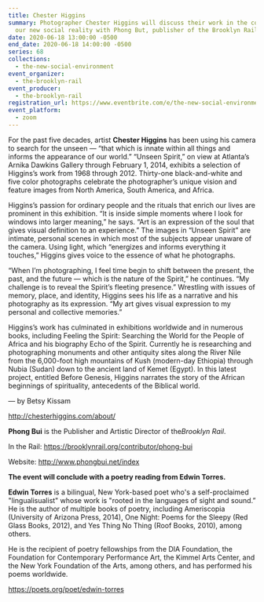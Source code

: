 ```yaml
---
title: Chester Higgins
summary: Photographer Chester Higgins will discuss their work in the context of
  our new social reality with Phong But, publisher of the Brooklyn Rail.
date: 2020-06-18 13:00:00 -0500
end_date: 2020-06-18 14:00:00 -0500
series: 68
collections:
  - the-new-social-environment
event_organizer:
  - the-brooklyn-rail
event_producer:
  - the-brooklyn-rail
registration_url: https://www.eventbrite.com/e/the-new-social-environment-68-chester-higgins-tickets-109149551246
event_platform:
  - zoom
---
```

For the past five decades, artist **Chester Higgins** has been using his camera to search for the unseen — “that which is innate within all things and informs the appearance of our world.” “Unseen Spirit,” on view at Atlanta’s Arnika Dawkins Gallery through February 1, 2014, exhibits a selection of Higgins’s work from 1968 through 2012. Thirty-one black-and-white and five color photographs celebrate the photographer’s unique vision and feature images from North America, South America, and Africa.

Higgins’s passion for ordinary people and the rituals that enrich our lives are prominent in this exhibition. “It is inside simple moments where I look for windows into larger meaning,” he says. “Art is an expression of the soul that gives visual definition to an experience.” The images in “Unseen Spirit” are intimate, personal scenes in which most of the subjects appear unaware of the camera. Using light, which “energizes and informs everything it touches,” Higgins gives voice to the essence of what he photographs.

“When I’m photographing, I feel time begin to shift between the present, the past, and the future — which is the nature of the Spirit,” he continues. “My challenge is to reveal the Spirit’s fleeting presence.” Wrestling with issues of memory, place, and identity, Higgins sees his life as a narrative and his photography as its expression. “My art gives visual expression to my personal and collective memories.”

Higgins’s work has culminated in exhibitions worldwide and in numerous books, including Feeling the Spirit: Searching the World for the People of Africa and his biography Echo of the Spirit. Currently he is researching and photographing monuments and other antiquity sites along the River Nile from the 6,000-foot high mountains of Kush (modern-day Ethiopia) through Nubia (Sudan) down to the ancient land of Kemet (Egypt). In this latest project, entitled Before Genesis, Higgins narrates the story of the African beginnings of spirituality, antecedents of the Biblical world.

— by Betsy Kissam

<http://chesterhiggins.com/about/>

**Phong Bui** is the Publisher and Artistic Director of the*Brooklyn Rail*.

In the Rail: <https://brooklynrail.org/contributor/phong-bui>

Website: <http://www.phongbui.net/index>

**The event will conclude with a poetry reading from Edwin Torres.**

**Edwin Torres** is a bilingual, New York-based poet who's a self-proclaimed "lingualisualist" whose work is "rooted in the languages of sight and sound.” He is the author of multiple books of poetry, including Ameriscopia (University of Arizona Press, 2014), One Night: Poems for the Sleepy (Red Glass Books, 2012), and Yes Thing No Thing (Roof Books, 2010), among others.

He is the recipient of poetry fellowships from the DIA Foundation, the Foundation for Contemporary Performance Art, the Kimmel Arts Center, and the New York Foundation of the Arts, among others, and has performed his poems worldwide.

<https://poets.org/poet/edwin-torres>